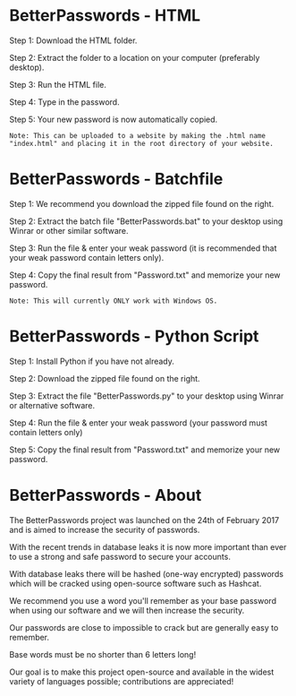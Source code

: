﻿# BetterPasswords - HTML
 Step 1: Download the HTML folder.
 
 Step 2: Extract the folder to a location on your computer (preferably desktop).
 
 Step 3: Run the HTML file.
 
 Step 4: Type in the password.
 
 Step 5: Your new password is now automatically copied.
 
 	Note: This can be uploaded to a website by making the .html name "index.html" and placing it in the root directory of your website.
 
 # BetterPasswords - Batchfile
Step 1: We recommend you download the zipped file found on the right.

Step 2: Extract the batch file "BetterPasswords.bat" to your desktop using Winrar or other similar software.

Step 3: Run the file & enter your weak password (it is recommended that your weak password contain letters only).

Step 4: Copy the final result from "Password.txt" and memorize your new password.

	Note: This will currently ONLY work with Windows OS.

# BetterPasswords - Python Script

Step 1: Install Python if you have not already.

Step 2: Download the zipped file found on the right.

Step 3: Extract the file "BetterPasswords.py" to your desktop using Winrar or alternative software.

Step 4: Run the file & enter your weak password (your password must contain letters only)

Step 5: Copy the final result from "Password.txt" and memorize your new password.

# BetterPasswords - About

The BetterPasswords project was launched on the 24th of February 2017 and is aimed to increase the security of passwords.

With the recent trends in database leaks it is now more important than ever to use a strong and safe password to secure your accounts.

With database leaks there will be hashed (one-way encrypted) passwords which will be cracked using open-source software such as Hashcat.

We recommend you use a word you'll remember as your base password when using our software and we will then increase the security.

Our passwords are close to impossible to crack but are generally easy to remember.

Base words must be no shorter than 6 letters long!

Our goal is to make this project open-source and available in the widest variety of languages possible; contributions are appreciated!
